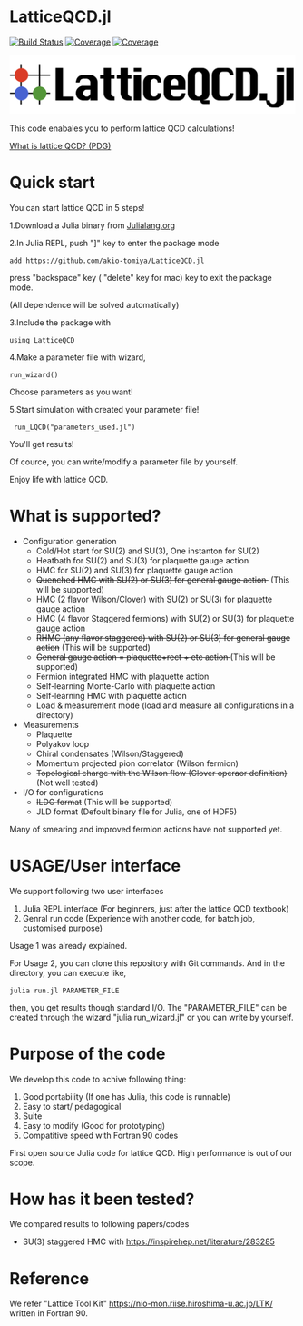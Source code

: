 # LatticeQCD.jl

[![Build Status](https://travis-ci.com/cometscome/LatticeQCD.jl.svg?branch=master)](https://travis-ci.com/cometscome/LatticeQCD.jl)
[![Coverage](https://codecov.io/gh/cometscome/LatticeQCD.jl/branch/master/graph/badge.svg)](https://codecov.io/gh/cometscome/LatticeQCD.jl)
[![Coverage](https://coveralls.io/repos/github/cometscome/LatticeQCD.jl/badge.svg?branch=master)](https://coveralls.io/github/cometscome/LatticeQCD.jl?branch=master)


![LatticeQCD.jl](logo.png)

This code enabales you to perform lattice QCD calculations!

[What is lattice QCD? (PDG)](https://pdg.lbl.gov/2019/reviews/rpp2018-rev-lattice-qcd.pdf)



# Quick start

You can start lattice QCD in 5 steps!



1.Download a Julia binary from [Julialang.org](https://julialang.org/)



2.In Julia REPL, push "]" key to enter the package mode

```
add https://github.com/akio-tomiya/LatticeQCD.jl
```
press "backspace" key ( "delete" key for mac) key to exit the package mode.

(All dependence will be solved automatically)



3.Include the package with

```
using LatticeQCD
```



4.Make a parameter file with wizard,

```
run_wizard()
```

Choose parameters as you want!



5.Start simulation with created your parameter file!

```
 run_LQCD("parameters_used.jl")
```

You'll get results!

Of cource, you can write/modify a parameter file by yourself.

Enjoy life with lattice QCD.



# What is supported?

- Configuration generation
  - Cold/Hot start for SU(2) and SU(3), One instanton for SU(2)
  - Heatbath for SU(2) and SU(3) for plaquette gauge action
  - HMC for SU(2) and SU(3) for plaquette gauge action
  - <s>Quenched HMC with SU(2) or SU(3) for general gauge action </s> (This will be supported)
  - HMC (2 flavor Wilson/Clover) with SU(2) or SU(3) for plaquette gauge action
  - HMC (4 flavor Staggered fermions) with SU(2) or SU(3) for plaquette gauge action
  - <s>RHMC (any flavor staggered) with SU(2) or SU(3) for general gauge action</s> (This will be supported)
  - <s> General gauge action = plaquette+rect + etc action </s>  (This will be supported)
  - Fermion integrated HMC with plaquette action
  - Self-learning Monte-Carlo with plaquette action
  - Self-learning HMC with plaquette action
  - Load & measurement mode (load and measure all configurations in a directory)
- Measurements
  - Plaquette
  - Polyakov loop
  - Chiral condensates (Wilson/Staggered)
  - Momentum projected pion correlator (Wilson fermion)
  - <s>Topological charge with the Wilson flow (Clover operaor definition)</s>   (Not well tested)
- I/O for configurations
  - <s>ILDG format</s> (This will be supported)
  - JLD format (Defoult binary file for Julia, one of HDF5)

Many of smearing and improved fermion actions have not supported yet.


# USAGE/User interface

We support following two user interfaces

1. Julia REPL interface (For beginners, just after the lattice QCD textbook)
2. Genral run code (Experience with another code, for batch job, customised purpose)

Usage 1 was already explained. 

For Usage 2, you can clone this repository with Git commands.
And in the directory, you can execute like,

```
julia run.jl PARAMETER_FILE
```

then, you get results though standard I/O. The "PARAMETER_FILE" can be created through the wizard "julia run_wizard.jl"  or you can write by yourself.


# Purpose of the code
We develop this code to achive following thing:

1. Good portability (If one has Julia, this code is runnable)
2. Easy to start/ pedagogical
3. Suite
4. Easy to modify (Good for prototyping)
5. Compatitive speed with Fortran 90 codes

First open source Julia code for lattice QCD. High performance is out of our scope.

# How has it been tested?

We compared results to following papers/codes 

- SU(3) staggered HMC with https://inspirehep.net/literature/283285

# Reference

We refer "Lattice Tool Kit" https://nio-mon.riise.hiroshima-u.ac.jp/LTK/ written in Fortran 90.
